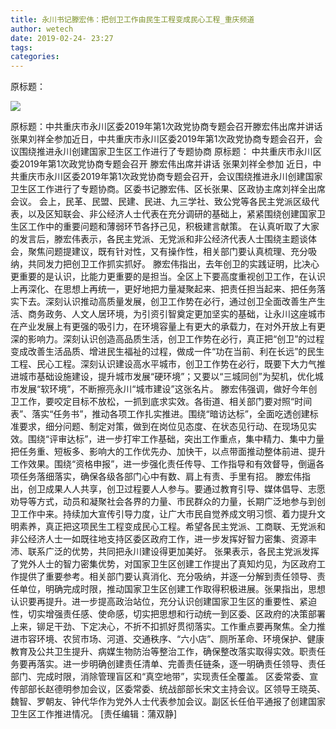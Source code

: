 ```yaml
---
title: 永川书记滕宏伟：把创卫工作由民生工程变成民心工程_重庆频道
author: wetech
date: 2019-02-24- 23:27
tags: 
categories: 
---
```

原标题：
<!-- more -->
                
<img align="center" border="0" src="http://p2.ifengimg.com/a/2016/0810/204c433878d5cf9size1_w16_h16.png" />
                
            
原标题：中共重庆市永川区委2019年第1次政党协商专题会召开滕宏伟出席并讲话 张果刘祥全参加近日，中共重庆市永川区委2019年第1次政党协商专题会召开，会议围绕推进永川创建国家卫生区工作进行了专题协商
原标题：
中共重庆市永川区委2019年第1次政党协商专题会召开
滕宏伟出席并讲话 张果刘祥全参加
近日，中共重庆市永川区委2019年第1次政党协商专题会召开，会议围绕推进永川创建国家卫生区工作进行了专题协商。区委书记滕宏伟、区长张果、区政协主席刘祥全出席会议。
会上，民革、民盟、民建、民进、九三学社、致公党等各民主党派区级代表，以及区知联会、非公经济人士代表在充分调研的基础上，紧紧围绕创建国家卫生区工作中的重要问题和薄弱环节各抒己见，积极建言献策。
在认真听取了大家的发言后，滕宏伟表示，各民主党派、无党派和非公经济代表人士围绕主题谈体会，聚焦问题提建议，既有针对性，又有操作性，相关部门要认真梳理、充分吸纳，共同发力把创卫工作抓实抓好。
滕宏伟指出，去年创卫的实践证明，比决心更重要的是认识，比能力更重要的是担当。全区上下要高度重视创卫工作，在认识上再深化、在思想上再统一，更好地把力量凝聚起来、把责任担当起来、把任务落实下去。深刻认识推动高质量发展，创卫工作势在必行，通过创卫全面改善生产生活、商务政务、人文人居环境，为引资引智奠定更加坚实的基础，让永川这座城市在产业发展上有更强的吸引力，在环境容量上有更大的承载力，在对外开放上有更深的影响力。深刻认识创造高品质生活，创卫工作势在必行，真正把“创卫”的过程变成改善生活品质、增进民生福祉的过程，做成一件“功在当前、利在长远”的民生工程、民心工程。深刻认识建设高水平城市，创卫工作势在必行，既要下大力气推进城市基础设施建设，提升城市发展“硬环境”；又要以“三城同创”为契机，优化城市发展“软环境”，不断擦亮永川“城市建设”这张名片。
滕宏伟强调，做好今年创卫工作，要咬定目标不放松，一抓到底求实效。各街道、相关部门要对照“时间表”、落实“任务书”，推动各项工作扎实推进。围绕“暗访达标”，全面吃透创建标准要求，细分问题、制定对策，做到在岗位见态度、在状态见行动、在现场见实效。围绕“评审达标”，进一步打牢工作基础，突出工作重点，集中精力、集中力量把任务重、短板多、影响大的工作优先办、加快干，以点带面推动整体前进、提升工作效果。围绕“资格申报”，进一步强化责任传导、工作指导和有效督导，倒逼各项任务落细落实，确保各级各部门心中有数、肩上有责、手里有招。
滕宏伟指出，创卫成果人人共享，创卫过程要人人参与。要通过教育引导、媒体倡导、志愿劝导等方式，动员和凝聚社会各界的力量、市民群众的力量，长期广泛地参与到创卫工作中来。持续加大宣传引导力度，让广大市民自觉养成文明习惯、着力提升文明素养，真正把这项民生工程变成民心工程。希望各民主党派、工商联、无党派和非公经济人士一如既往地支持区委区政府工作，进一步发挥好智力密集、资源丰沛、联系广泛的优势，共同把永川建设得更加美好。
张果表示，各民主党派发挥了党外人士的智力密集优势，对国家卫生区创建工作提出了真知灼见，为区政府工作提供了重要参考。相关部门要认真消化、充分吸纳，并逐一分解到责任领导、责任单位，明确完成时限，推动国家卫生区创建工作取得积极进展。张果指出，思想认识要再提升。进一步提高政治站位，充分认识创建国家卫生区的重要性、紧迫性，切实增强责任感、使命感，切实把思想和行动统一到区委、区政府的决策部署上来，铆足干劲、下定决心，不折不扣抓好贯彻落实。工作重点要再聚焦。全力推进市容环境、农贸市场、河道、交通秩序、“六小店”、厕所革命、环境保护、健康教育及公共卫生提升、病媒生物防治等整治工作，确保整改落实取得实效。职责任务要再落实。进一步明确创建责任清单、完善责任链条，逐一明确责任领导、责任部门、完成时限，消除管理盲区和“真空地带”，实现责任全覆盖。
区委常委、宣传部部长赵德明参加会议，区委常委、统战部部长宋文主持会议。区领导王晓英、魏智、罗朝友、钟代华作为党外人士代表参加会议。副区长任伯平通报了创建国家卫生区工作推进情况。
[责任编辑：蒲双静]
            

